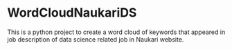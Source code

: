 # WordCloudNaukariDS
This is a python project to create a word cloud of keywords that appeared in job description of data science related job in Naukari website. 
